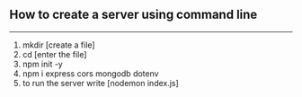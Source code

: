 ## How to create a server using command line
***
1. mkdir [create a file]
2. cd [enter the file]
3. npm init -y
4. npm i express cors mongodb dotenv
5. to run the server write [nodemon index.js]